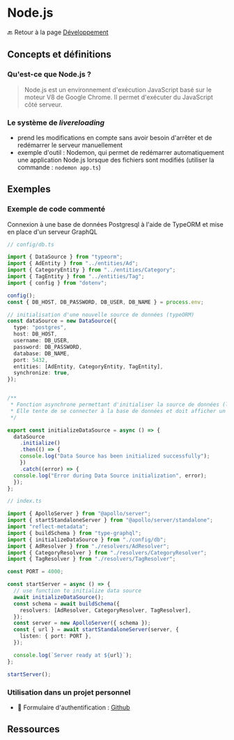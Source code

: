 # Node.js

🔙 Retour à la page [Développement](README.md)

## Concepts et définitions

### Qu'est-ce que Node.js ?

> Node.js est un environnement d'exécution JavaScript basé sur le moteur V8 de Google Chrome. Il permet d'exécuter du JavaScript côté serveur.

### Le système de _livereloading_

- prend les modifications en compte sans avoir besoin d'arrêter et de redémarrer le serveur manuellement
- exemple d'outil : Nodemon, qui permet de redémarrer automatiquement une application Node.js lorsque des fichiers sont modifiés (utiliser la commande : `nodemon app.ts`)

## Exemples

### Exemple de code commenté

Connexion à une base de données Postgresql à l'aide de TypeORM et mise en place d'un serveur GraphQL

```ts
// config/db.ts

import { DataSource } from "typeorm";
import { AdEntity } from "../entities/Ad";
import { CategoryEntity } from "../entities/Category";
import { TagEntity } from "../entities/Tag";
import { config } from "dotenv";

config();
const { DB_HOST, DB_PASSWORD, DB_USER, DB_NAME } = process.env;

// initialisation d'une nouvelle source de données (typeORM)
const dataSource = new DataSource({
  type: "postgres",
  host: DB_HOST,
  username: DB_USER,
  password: DB_PASSWORD,
  database: DB_NAME,
  port: 5432,
  entities: [AdEntity, CategoryEntity, TagEntity],
  synchronize: true,
});


/**
 * Fonction asynchrone permettant d'initialiser la source de données (la connexion à la base de données).
 * Elle tente de se connecter à la base de données et doit afficher un message en fonction du succès ou de l'échec.
 */

export const initializeDataSource = async () => {
  dataSource
    .initialize()
    .then(() => {
    console.log("Data Source has been initialized successfully");
    })
    .catch((error) => {
  console.log("Error during Data Source initialization", error);
  });
};

```

```ts
// index.ts

import { ApolloServer } from "@apollo/server";
import { startStandaloneServer } from "@apollo/server/standalone";
import "reflect-metadata";
import { buildSchema } from "type-graphql";
import { initializeDataSource } from "./config/db";
import { AdResolver } from "./resolvers/AdResolver";
import { CategoryResolver } from "./resolvers/CategoryResolver";
import { TagResolver } from "./resolvers/TagResolver";

const PORT = 4000;

const startServer = async () => {
  // use function to initialize data source
  await initializeDataSource();
  const schema = await buildSchema({
    resolvers: [AdResolver, CategoryResolver, TagResolver],
  });
  const server = new ApolloServer({ schema });
  const { url } = await startStandaloneServer(server, {
    listen: { port: PORT },
  });

  console.log(`Server ready at ${url}`);
};

startServer();


```

### Utilisation dans un projet personnel

- 👤 Formulaire d'authentification : [Github](https://github.com/NollieChtn6/Authentication-Form)

## Ressources
